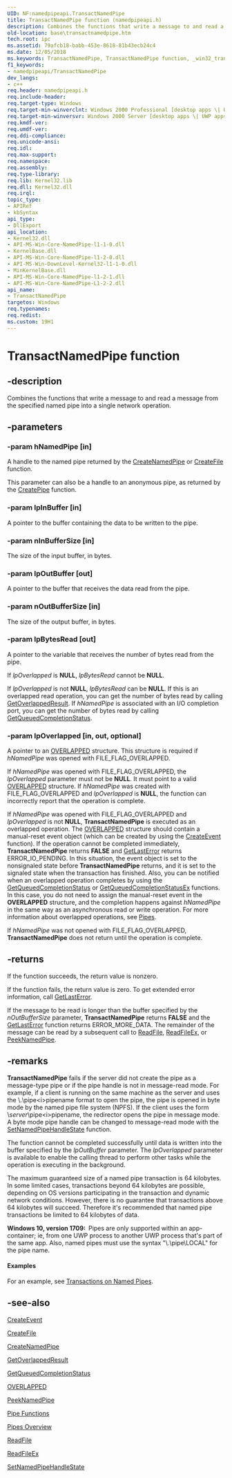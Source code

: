 ```yaml
---
UID: NF:namedpipeapi.TransactNamedPipe
title: TransactNamedPipe function (namedpipeapi.h)
description: Combines the functions that write a message to and read a message from the specified named pipe into a single network operation.
old-location: base\transactnamedpipe.htm
tech.root: ipc
ms.assetid: 79afcb18-babb-453e-8618-81b43ecb24c4
ms.date: 12/05/2018
ms.keywords: TransactNamedPipe, TransactNamedPipe function, _win32_transactnamedpipe, base.transactnamedpipe, namedpipeapi/TransactNamedPipe
f1_keywords:
- namedpipeapi/TransactNamedPipe
dev_langs:
- c++
req.header: namedpipeapi.h
req.include-header: 
req.target-type: Windows
req.target-min-winverclnt: Windows 2000 Professional [desktop apps \| UWP apps]
req.target-min-winversvr: Windows 2000 Server [desktop apps \| UWP apps]
req.kmdf-ver: 
req.umdf-ver: 
req.ddi-compliance: 
req.unicode-ansi: 
req.idl: 
req.max-support: 
req.namespace: 
req.assembly: 
req.type-library: 
req.lib: Kernel32.lib
req.dll: Kernel32.dll
req.irql: 
topic_type:
- APIRef
- kbSyntax
api_type:
- DllExport
api_location:
- Kernel32.dll
- API-MS-Win-Core-NamedPipe-l1-1-0.dll
- KernelBase.dll
- API-MS-Win-Core-NamedPipe-l1-2-0.dll
- API-MS-Win-DownLevel-Kernel32-l1-1-0.dll
- MinKernelBase.dll
- API-MS-Win-Core-NamedPipe-l1-2-1.dll
- API-MS-Win-Core-NamedPipe-L1-2-2.dll
api_name:
- TransactNamedPipe
targetos: Windows
req.typenames: 
req.redist: 
ms.custom: 19H1
---
```


# TransactNamedPipe function


## -description


Combines the functions that write a message to and read a message from the specified named pipe into a single network operation.


## -parameters




### -param hNamedPipe [in]

A handle to the named pipe returned by the 
<a href="/windows/win32/api/winbase/nf-winbase-createnamedpipea">CreateNamedPipe</a> or 
<a href="/windows/win32/api/fileapi/nf-fileapi-createfilew">CreateFile</a> function. 




This parameter can also be a handle to an anonymous pipe, as returned by the 
<a href="/windows/win32/api/namedpipeapi/nf-namedpipeapi-createpipe">CreatePipe</a> function.


### -param lpInBuffer [in]

A pointer to the buffer containing the data to be written to the pipe.


### -param nInBufferSize [in]

The size of the input buffer, in bytes.


### -param lpOutBuffer [out]

A pointer to the buffer that receives the data read from the pipe.


### -param nOutBufferSize [in]

The size of the output buffer, in bytes.


### -param lpBytesRead [out]

A pointer to the variable that receives the number of bytes read from the pipe. 




If <i>lpOverlapped</i> is <b>NULL</b>, <i>lpBytesRead</i> cannot be <b>NULL</b>.

If <i>lpOverlapped</i> is not <b>NULL</b>, <i>lpBytesRead</i> can be <b>NULL</b>. If this is an overlapped read operation, you can get the number of bytes read by calling 
<a href="/windows/win32/api/ioapiset/nf-ioapiset-getoverlappedresult">GetOverlappedResult</a>. If <i>hNamedPipe</i> is associated with an I/O completion port, you can get the number of bytes read by calling 
<a href="/windows/win32/api/ioapiset/nf-ioapiset-getqueuedcompletionstatus">GetQueuedCompletionStatus</a>.


### -param lpOverlapped [in, out, optional]

A pointer to an 
<a href="/windows/win32/api/minwinbase/ns-minwinbase-overlapped">OVERLAPPED</a> structure. This structure is required if <i>hNamedPipe</i> was opened with FILE_FLAG_OVERLAPPED. 




If <i>hNamedPipe</i> was opened with FILE_FLAG_OVERLAPPED, the <i>lpOverlapped</i> parameter must not be <b>NULL</b>. It must point to a valid <a href="/windows/win32/api/minwinbase/ns-minwinbase-overlapped">OVERLAPPED</a> structure. If <i>hNamedPipe</i> was created with FILE_FLAG_OVERLAPPED and <i>lpOverlapped</i> is <b>NULL</b>, the function can incorrectly report that the operation is complete.

If <i>hNamedPipe</i> was opened with FILE_FLAG_OVERLAPPED and <i>lpOverlapped</i> is not <b>NULL</b>, 
<b>TransactNamedPipe</b> is executed as an overlapped operation. The <a href="/windows/win32/api/minwinbase/ns-minwinbase-overlapped">OVERLAPPED</a> structure should contain a manual-reset event object (which can be created by using the 
<a href="/windows/win32/api/synchapi/nf-synchapi-createeventa">CreateEvent</a> function). If the operation cannot be completed immediately, 
<b>TransactNamedPipe</b> returns <b>FALSE</b> and <a href="/windows/win32/api/errhandlingapi/nf-errhandlingapi-getlasterror">GetLastError</a> returns ERROR_IO_PENDING. In this situation, the event object is set to the nonsignaled state before 
<b>TransactNamedPipe</b> returns, and it is set to the signaled state when the transaction has finished. Also, you can  be notified when an overlapped operation completes by using the <a href="/windows/win32/api/ioapiset/nf-ioapiset-getqueuedcompletionstatus">GetQueuedCompletionStatus</a> or <a href="/windows/win32/FileIO/getqueuedcompletionstatusex-func">GetQueuedCompletionStatusEx</a> functions.  In this case, you do not need to assign the manual-reset event in the <b>OVERLAPPED</b> structure, and the completion happens against <i>hNamedPipe</i> in the same way as an asynchronous read or write operation. For more information about overlapped operations, see 
<a href="/windows/win32/ipc/pipes">Pipes</a>.

If <i>hNamedPipe</i> was not opened with FILE_FLAG_OVERLAPPED, 
<b>TransactNamedPipe</b> does not return until the operation is complete.


## -returns



If the function succeeds, the return value is nonzero.

If the function fails, the return value is zero. To get extended error information, call 
<a href="/windows/win32/api/errhandlingapi/nf-errhandlingapi-getlasterror">GetLastError</a>.

If the message to be read is longer than the buffer specified by the <i>nOutBufferSize</i> parameter, 
<b>TransactNamedPipe</b> returns <b>FALSE</b> and the <a href="/windows/win32/api/errhandlingapi/nf-errhandlingapi-getlasterror">GetLastError</a> function returns ERROR_MORE_DATA. The remainder of the message can be read by a subsequent call to <a href="/windows/win32/api/fileapi/nf-fileapi-readfile">ReadFile</a>, <a href="/windows/win32/api/fileapi/nf-fileapi-readfileex">ReadFileEx</a>, or 
<a href="/windows/win32/api/namedpipeapi/nf-namedpipeapi-peeknamedpipe">PeekNamedPipe</a>.




## -remarks



<b>TransactNamedPipe</b> fails if the server did not create the pipe as a message-type pipe or if the pipe handle is not in message-read mode. For example, if a client is running on the same machine as the server and uses the \\.\pipe\<i>pipename</i> format to open the pipe, the pipe is opened in byte mode by the named pipe file system (NPFS). If the client uses the form \\<i>server</i>\pipe\<i>pipename</i>, the redirector opens the pipe in message mode. A byte mode pipe handle can be changed to message-read mode with the 
<a href="/windows/win32/api/namedpipeapi/nf-namedpipeapi-setnamedpipehandlestate">SetNamedPipeHandleState</a> function.

The function cannot be completed successfully until data is written into the buffer specified by the <i>lpOutBuffer</i> parameter. The <i>lpOverlapped</i> parameter is available to enable the calling thread to perform other tasks while the operation is executing in the background.

The maximum guaranteed size of a named pipe transaction is 64 kilobytes. In some limited cases, transactions beyond 64 kilobytes are possible, depending on OS versions participating in the transaction and dynamic network conditions. However, there is no guarantee that transactions above 64 kilobytes will succeed. Therefore it's recommended that named pipe transactions be limited to 64 kilobytes of data.

<b>Windows 10, version 1709:  </b>Pipes are only supported within an app-container; ie, from one UWP process to another UWP process that's part of the same app. Also, named pipes must use the syntax "\\.\pipe\LOCAL\" for the pipe name.


#### Examples

For an example, see 
<a href="/windows/win32/ipc/transactions-on-named-pipes">Transactions on Named Pipes</a>.

<div class="code"></div>



## -see-also




<a href="/windows/win32/api/synchapi/nf-synchapi-createeventa">CreateEvent</a>



<a href="/windows/win32/api/fileapi/nf-fileapi-createfilew">CreateFile</a>



<a href="/windows/win32/api/winbase/nf-winbase-createnamedpipea">CreateNamedPipe</a>



<a href="/windows/win32/api/ioapiset/nf-ioapiset-getoverlappedresult">GetOverlappedResult</a>



<a href="/windows/win32/api/ioapiset/nf-ioapiset-getqueuedcompletionstatus">GetQueuedCompletionStatus</a>



<a href="/windows/win32/api/minwinbase/ns-minwinbase-overlapped">OVERLAPPED</a>



<a href="/windows/win32/api/namedpipeapi/nf-namedpipeapi-peeknamedpipe">PeekNamedPipe</a>



<a href="/windows/win32/ipc/pipe-functions">Pipe Functions</a>



<a href="/windows/win32/ipc/pipes">Pipes Overview</a>



<a href="/windows/win32/api/fileapi/nf-fileapi-readfile">ReadFile</a>



<a href="/windows/win32/api/fileapi/nf-fileapi-readfileex">ReadFileEx</a>



<a href="/windows/win32/api/namedpipeapi/nf-namedpipeapi-setnamedpipehandlestate">SetNamedPipeHandleState</a>
 

 

